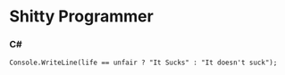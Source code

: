 # Shitty Programmer
### C#
```
Console.WriteLine(life == unfair ? "It Sucks" : "It doesn't suck");
```


